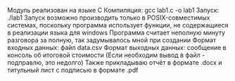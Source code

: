 Модуль реализован на языке C
Компиляция: gcc lab1.c -o lab1
Запуск: ./lab1
Запуск возможно производить только в POSIX-совместимых системах, поскольку программа использует функции, не содержащиеся в реализации языка для windows
Программа считает неполную минуту разговора за полную, так задумывалось мной при создании
Формат входных данных: файл data.csv
Формат выходных данных: сообщение в консоль об итоговой стоимости (Если необходим вывод в файл - подправлю, это недолго)
Также прикладываю отчёт в формате .docx и титульный лист с подписью в формате .pdf

